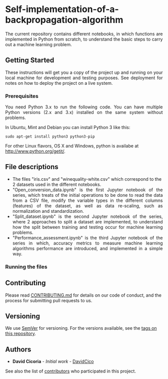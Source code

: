 # Self-implementation-of-a-backpropagation-algorithm
<p align="justify">The current repository contains different notebooks, in which functions are implemented in Python from scratch, to understand the basic steps to carry out a machine learning problem.</p>

## Getting Started

<p align="justify">These instructions will get you a copy of the project up and running on your local machine for development and testing purposes. See deployment for notes on how to deploy the project on a live system.</p>

### Prerequisites

<p align="justify">You need Python 3.x to run the following code.  You can have multiple Python versions (2.x and 3.x) installed on the same system without problems.</p>

In Ubuntu, Mint and Debian you can install Python 3 like this:

    sudo apt-get install python3 python3-pip
    
For other Linux flavors, OS X and Windows, python is availabe at http://www.python.org/getit/.  


## File descriptions
<ul>
<li>The files "iris.csv" and "winequality-white.csv" which correspond to the 2 datasets used in the different notebooks.</li>
    
<li><div align="justify">"Open_conversion_data.ipynb" is the first Jupyter notebook of the series, which treats of the initial operations to be done to read the data from a CSV file, modify the variable types in the different columns (features) of the dataset, as well as data re-scaling, such as normalization and standardization.</div></li>
    
<li><div align="justify">"Split_dataset.ipynb" is the second Jupyter notebook of the series, where 2 approaches to split a dataset are implemented, to understand how the split between training and testing occur for machine learning problems.</div></li>

<li><div align="justify">"Performance_assessment.ipynb" is the third Jupyter notebook of the series in which, accuracy metrics to measure machine learning algorithms performance are introduced, and implemented in a simple way.</div></li>
</ul>

### Running the files


## Contributing

Please read [CONTRIBUTING.md](https://github.com/DavidCico/Study-of-buy-and-hold-investment/blob/master/CONTRIBUTING.md) for details on our code of conduct, and the process for submitting pull requests to us.

## Versioning

We use [SemVer](http://semver.org/) for versioning. For the versions available, see the [tags on this repository](https://github.com/your/project/tags). 

## Authors

* **David Cicoria** - *Initial work* - [DavidCico](https://github.com/DavidCico)

See also the list of [contributors](https://github.com/DavidCico/Study-of-buy-and-hold-investment/graphs/contributors) who participated in this project.
